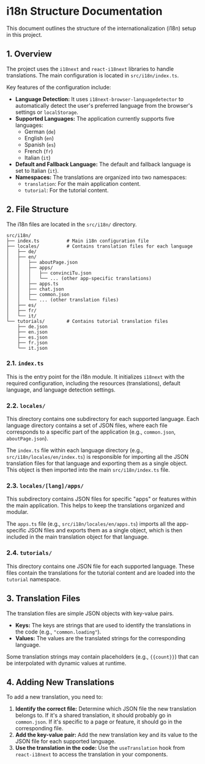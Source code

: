 # i18n Structure Documentation

This document outlines the structure of the internationalization (i18n) setup in this project.

## 1. Overview

The project uses the `i18next` and `react-i18next` libraries to handle translations. The main configuration is located in `src/i18n/index.ts`.

Key features of the configuration include:

- **Language Detection:** It uses `i18next-browser-languagedetector` to automatically detect the user's preferred language from the browser's settings or `localStorage`.
- **Supported Languages:** The application currently supports five languages:
    - German (`de`)
    - English (`en`)
    - Spanish (`es`)
    - French (`fr`)
    - Italian (`it`)
- **Default and Fallback Language:** The default and fallback language is set to Italian (`it`).
- **Namespaces:** The translations are organized into two namespaces:
    - `translation`: For the main application content.
    - `tutorial`: For the tutorial content.

## 2. File Structure

The i18n files are located in the `src/i18n/` directory.

```
src/i18n/
├── index.ts          # Main i18n configuration file
├── locales/          # Contains translation files for each language
│   ├── de/
│   ├── en/
│   │   ├── aboutPage.json
│   │   ├── apps/
│   │   │   ├── convinciTu.json
│   │   │   └── ... (other app-specific translations)
│   │   ├── apps.ts
│   │   ├── chat.json
│   │   ├── common.json
│   │   └── ... (other translation files)
│   ├── es/
│   ├── fr/
│   └── it/
└── tutorials/        # Contains tutorial translation files
    ├── de.json
    ├── en.json
    ├── es.json
    ├── fr.json
    └── it.json
```

### 2.1. `index.ts`

This is the entry point for the i18n module. It initializes `i18next` with the required configuration, including the resources (translations), default language, and language detection settings.

### 2.2. `locales/`

This directory contains one subdirectory for each supported language. Each language directory contains a set of JSON files, where each file corresponds to a specific part of the application (e.g., `common.json`, `aboutPage.json`).

The `index.ts` file within each language directory (e.g., `src/i18n/locales/en/index.ts`) is responsible for importing all the JSON translation files for that language and exporting them as a single object. This object is then imported into the main `src/i18n/index.ts` file.

### 2.3. `locales/[lang]/apps/`

This subdirectory contains JSON files for specific "apps" or features within the main application. This helps to keep the translations organized and modular.

The `apps.ts` file (e.g., `src/i18n/locales/en/apps.ts`) imports all the app-specific JSON files and exports them as a single object, which is then included in the main translation object for that language.

### 2.4. `tutorials/`

This directory contains one JSON file for each supported language. These files contain the translations for the tutorial content and are loaded into the `tutorial` namespace.

## 3. Translation Files

The translation files are simple JSON objects with key-value pairs.

- **Keys:** The keys are strings that are used to identify the translations in the code (e.g., `"common.loading"`).
- **Values:** The values are the translated strings for the corresponding language.

Some translation strings may contain placeholders (e.g., `{{count}}`) that can be interpolated with dynamic values at runtime.

## 4. Adding New Translations

To add a new translation, you need to:

1.  **Identify the correct file:** Determine which JSON file the new translation belongs to. If it's a shared translation, it should probably go in `common.json`. If it's specific to a page or feature, it should go in the corresponding file.
2.  **Add the key-value pair:** Add the new translation key and its value to the JSON file for each supported language.
3.  **Use the translation in the code:** Use the `useTranslation` hook from `react-i18next` to access the translation in your components.
